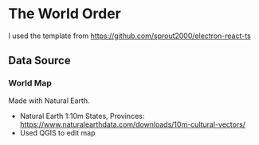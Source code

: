 # The World Order
I used the template from <https://github.com/sprout2000/electron-react-ts>

## Data Source
### World Map
Made with Natural Earth.
* Natural Earth 1:10m States, Provinces: <https://www.naturalearthdata.com/downloads/10m-cultural-vectors/>
* Used QGIS to edit map
